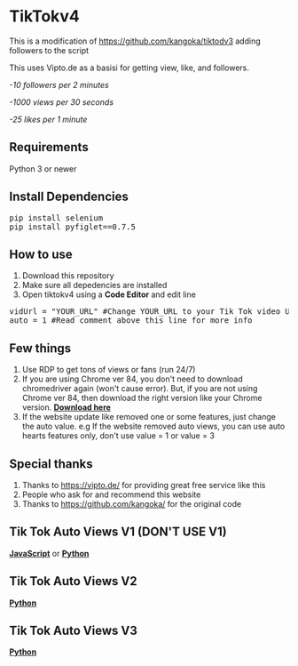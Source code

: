 # TikTokv4

This is a modification of https://github.com/kangoka/tiktodv3 adding followers to the script

This uses Vipto.de as a basisi for getting view, like, and followers.

*-10 followers per 2 minutes*

*-1000 views per 30 seconds*

*-25 likes per 1 minute*

## Requirements
Python 3 or newer

## Install Dependencies

<pre>pip install selenium                                                                             
pip install pyfiglet==0.7.5</pre>

## How to use

1. Download this repository
2. Make sure all depedencies are installed
2. Open tiktokv4 using a **Code Editor** and edit line 
<pre>vidUrl = "YOUR_URL" #Change YOUR_URL to your Tik Tok video URL
auto = 1 #Read comment above this line for more info</pre>

## Few things
1. Use RDP to get tons of views or fans (run 24/7)
2. If you are using Chrome ver 84, you don't need to download chromedriver again (won't cause error). But, if you are not using Chrome ver 84, then download the right version like your Chrome version. [**Download here**](https://chromedriver.chromium.org/downloads)
3. If the website update like removed one or some features, just change the auto value. e.g If the website removed auto views, you can use auto hearts features only, don't use value = 1 or value = 3

## Special thanks
1. Thanks to https://vipto.de/ for providing great free service like this
2. People who ask for and recommend this website
3. Thanks to https://github.com/kangoka/ for the original code 

## Tik Tok Auto Views V1 (DON'T USE V1)
[**JavaScript**](https://github.com/kangoka/tiktok-autoviews) or 
[**Python**](https://github.com/kangoka/tiktok-autoviews-py)

## Tik Tok Auto Views V2
[**Python**](https://github.com/kangoka/tiktok-autoviewsv2-py)

## Tik Tok Auto Views V3
[**Python**](https://github.com/kangoka/tiktodv3)
